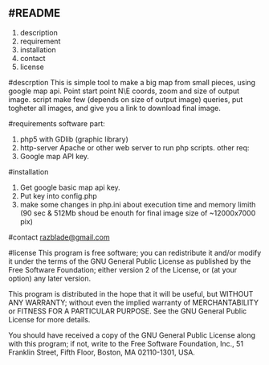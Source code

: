 #README 
----------------
1. description
2. requirement
3. installation
4. contact
5. license

#descrption
This is simple tool to make a big map from small pieces, using google map api. Point start point N\E coords, zoom and size of output image. script make few (depends on size of output image) queries, put togheter all images, and give you a link to download final image.

#requirements
software part:
1. php5 with GDlib (graphic library)
2. http-server Apache or other web server to run php scripts.
other req:
1. Google map API key.

#installation
1. Get google basic map api key. 
2. Put key into config.php
3. make some changes in php.ini about execution time and memory limith (90 sec & 512Mb shoud be enouth for final image size of ~12000x7000 pix) 

#contact
razblade@gmail.com

#license
This program is free software; you can redistribute it and/or modify it under the terms of the GNU General Public License as published by the Free Software Foundation; either version 2 of the License, or (at your option) any later version.

This program is distributed in the hope that it will be useful, but WITHOUT ANY WARRANTY; without even the implied warranty of MERCHANTABILITY or FITNESS FOR A PARTICULAR PURPOSE.  See the GNU General Public License for more details.

You should have received a copy of the GNU General Public License along with this program; if not, write to the Free Software Foundation, Inc., 51 Franklin Street, Fifth Floor, Boston, MA 02110-1301, USA.
